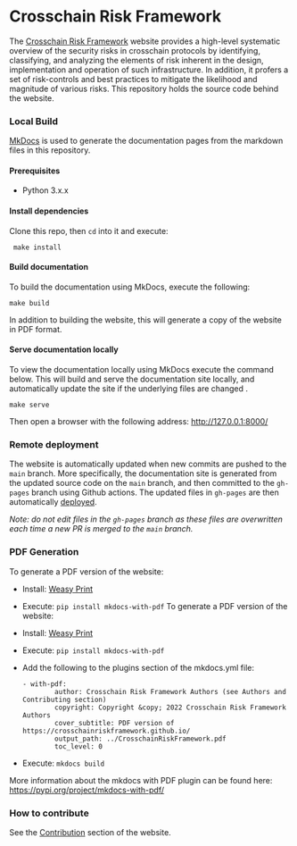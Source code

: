 # Crosschain Risk Framework

The [Crosschain Risk Framework](https://crosschainriskframework.github.io/) website provides a high-level systematic
overview of the security risks in crosschain protocols by identifying,
classifying, and analyzing the elements of risk inherent in the design,
implementation and operation of such infrastructure. In addition, it
profers a set of risk-controls and best practices to mitigate the
likelihood and magnitude of various risks. This repository holds the source code behind the website.

### Local Build
[MkDocs](https://www.mkdocs.org/) is used to generate the documentation pages from the markdown files in this repository.

#### Prerequisites
- Python 3.x.x


#### Install dependencies
Clone this repo, then `cd` into it and execute:
```
 make install
```

#### Build documentation
To build the documentation using MkDocs, execute the following:
```
make build
```
In addition to building the website, this will generate a copy of the website in PDF format.

#### Serve documentation locally
To view the documentation locally using MkDocs execute the command below. This will build and serve the documentation site locally, and automatically update the site if the underlying files are changed .
```
make serve
```
Then open a browser with the following address: http://127.0.0.1:8000/

### Remote deployment
The website is automatically updated when new commits are pushed to the `main` branch. More specifically, the documentation site is generated from the updated source code on the `main` branch, and then committed to the `gh-pages` branch using Github actions. The updated files in `gh-pages` are then automatically [deployed](https://crosschainriskframework.github.io/).

*Note: do not edit files in the `gh-pages` branch as these files are overwritten each time a new PR is merged to the `main` branch.*

### PDF Generation
To generate a PDF version of the website:

- Install: [Weasy Print](https://doc.courtbouillon.org/weasyprint/stable/first_steps.html#installation)
- Execute: ```pip install mkdocs-with-pdf```
To generate a PDF version of the website:

- Install: [Weasy Print](https://doc.courtbouillon.org/weasyprint/stable/first_steps.html#installation)
- Execute: ```pip install mkdocs-with-pdf```
- Add the following to the plugins section of the mkdocs.yml file:
    ```
    - with-pdf:
            author: Crosschain Risk Framework Authors (see Authors and Contributing section)
            copyright: Copyright &copy; 2022 Crosschain Risk Framework Authors
            cover_subtitle: PDF version of https://crosschainriskframework.github.io/
            output_path: ../CrosschainRiskFramework.pdf
            toc_level: 0
    ```
- Execute: ```mkdocs build```

More information about the mkdocs with PDF plugin can be found here: https://pypi.org/project/mkdocs-with-pdf/


### How to contribute
See the [Contribution](https://crosschainriskframework.github.io/authors/contributions/)
section of the website.
